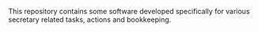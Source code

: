 This repository contains some software developed specifically for various secretary related tasks, actions and
bookkeeping.